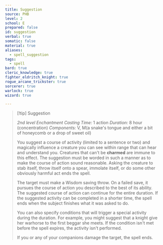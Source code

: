 ```yaml
---
title: Suggestion
source: PHB
level: 2
school: E
prepared: false
id: suggestion
verbal: true
somatic: false
material: true
aliases:
  - spell_suggestion
tags:
  - spell
bard: true
cleric_knowledge: true
fighter_eldritch_knight: true
rogue_arcane_trickster: true
sorcerer: true
warlock: true
wizard: true

---
```

>[!tip] Suggestion
>
> *2nd level Enchantment*
> *Casting Time:* 1 action
> *Duration:* 8 hour (concentration)
> *Components:* V, M(a snake's tongue and either a bit of honeycomb or a drop of sweet oil)
>
>You suggest a course of activity (limited to a sentence or two) and magically influence a creature you can see within range that can hear and understand you. Creatures that can't be **charmed** are immune to this effect. The suggestion must be worded in such a manner as to make the course of action sound reasonable. Asking the creature to stab itself, throw itself onto a spear, immolate itself, or do some other obviously harmful act ends the spell.
>
>The target must make a Wisdom saving throw. On a failed save, it pursues the course of action you described to the best of its ability. The suggested course of action can continue for the entire duration. If the suggested activity can be completed in a shorter time, the spell ends when the subject finishes what it was asked to do.
>
>You can also specify conditions that will trigger a special activity during the duration. For example, you might suggest that a knight give her warhorse to the first beggar she meets. If the condition isn't met before the spell expires, the activity isn't performed.
>
>If you or any of your companions damage the target, the spell ends.
>

